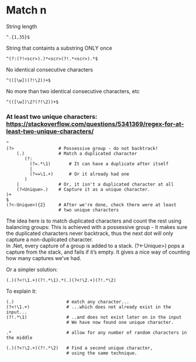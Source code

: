 # Match n

String length

`^.{1,35}$`

String that containts a substring ONLY once

`^(?:(?!<scr>).)*<scr>(?!.*<scr>).*$`

No identical consecutive characters

`^(([\w])(?!\2))+$`

No more than two identical consecutive characters, etc

`^(([\w])\2?(?!\2))+$`

### At least two unique characters: https://stackoverflow.com/questions/5341369/regex-for-at-least-two-unique-characters/

    ^
    (?>                 # Possessive group - do not backtrack!
        (.)             # Match a duplicated character
           (?:
             (?=.*\1)       # It can have a duplicate after itself
             |
             (?<=\1.+)      # Or it already had one
           )
        |               # Or, it isn't a duplicated character at all
        (?<Unique>.)    # Capture it as a unique character.
    )+
    $
    (?<-Unique>){2}     # After we're done, check there were at least
                        # two unique characters

The idea here is to match duplicated characters and count the rest using balancing groups: This is achieved with a possessive group - it makes sure the duplicated characters never backtrack, thus the next dot will only capture a non-duplicated character.  
In .Net, every capture of a group is added to a stack. (?&lt;-Unique&gt;) pops a capture from the stack, and fails if it’s empty. It gives a nice way of counting how many captures we’ve had.

Or a simpler solution:

    (.)(?<!\1.+)(?!.*\1).*(.)(?<!\2.+)(?!.*\2)

To explain it:

    (.)                    # match any character...
    (?<!\1.+)              # ...which does not already exist in the input...
    (?!.*\1)               # ..and does not exist later on in the input
                           # We have now found one unique character.

    .*                     # allow for any number of random characters in the middle

    (.)(?<!\2.+)(?!.*\2)   # Find a second unique character,
                           # using the same technique.
